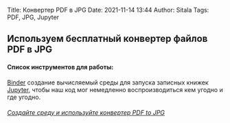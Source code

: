 Title: Конвертер PDF в JPG
Date: 2021-11-14 13:44
Author: Sitala
Tags: PDF, JPG, Jupyter 

## Используем бесплатный конвертер файлов PDF в JPG

#### Список инструментов для работы: 
[Binder][1] создание вычисляемый среды для запуска записных книжек [Jupyter][2], 
чтобы наш код мог немедленно воспроизводиться кем угодно и где угодно.

[1]: https://mybinder.org/
[2]: https://jupyter.org/

###### [Создайте среду и используйте конвертер PDF to JPG][3]

[3]: https://mybinder.org/v2/gh/sharkevolution/requirements.git/HEAD?filepath=pdf_image.ipynb





